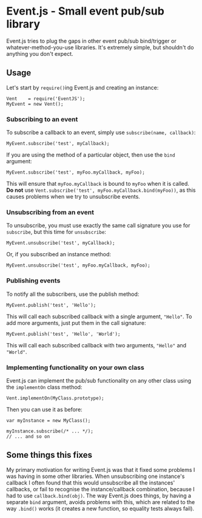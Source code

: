 # Event.js - Small event pub/sub library

Event.js tries to plug the gaps in other event pub/sub bind/trigger or whatever-method-you-use libraries. It's extremely simple, but shouldn't do anything you don't expect.

## Usage

Let's start by `require()`ing Event.js and creating an instance:

    Vent    = require('EventJS');
    MyEvent = new Vent();

### Subscribing to an event

To subscribe a callback to an event, simply use `subscribe(name, callback)`:

    MyEvent.subscribe('test', myCallback);

If you are using the method of a particular object, then use the `bind` argument:

    MyEvent.subscribe('test', myFoo.myCallback, myFoo);

This will ensure that `myFoo.myCallback` is bound to `myFoo` when it is called. **Do not** use `Vent.subscribe('test', myFoo.myCallback.bind(myFoo))`, as this causes problems when we try to unsubscribe events.

### Unsubscribing from an event

To unsubscribe, you must use exactly the same call signature you use for `subscribe`, but this time for `unsubscribe`:

    MyEvent.unsubscribe('test', myCallback);

Or, if you subscribed an instance method:

    MyEvent.unsubscribe('test', myFoo.myCallback, myFoo);

### Publishing events

To notify all the subscribers, use the publish method:

    MyEvent.publish('test', 'Hello');

This will call each subscribed callback with a single argument, `"Hello"`. To add more arguments, just put them in the call signature:

    MyEvent.publish('test', 'Hello', 'World');

This will call each subscribed callback with two arguments, `"Hello"` and `"World"`.

### Implementing functionality on your own class

Event.js can implement the pub/sub functionality on any other class using the `implementOn` class method:

    Vent.implementOn(MyClass.prototype);

Then you can use it as before:

    var myInstance = new MyClass();

    myInstance.subscribe(/* ... */);
    // ... and so on

## Some things this fixes

My primary motivation for writing Event.js was that it fixed some problems I was having in some other libraries. When unsubscribing one instance's callback I often found that this would unsubscribe all the instances' callbacks, or fail to recognise the instance/callback combination, because I had to use `callback.bind(obj)`. The way Event.js does things, by having a separate `bind` argument, avoids problems with this, which are related to the way `.bind()` works (it creates a new function, so equality tests always fail).
